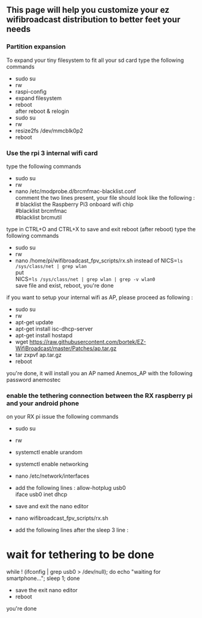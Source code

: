 ## This page will help you customize your ez wifibroadcast distribution to better feet your needs

### Partition expansion
To expand your tiny filesystem to fit all your sd card
type the following commands 
* sudo su
* rw
* raspi-config
* expand filesystem
* reboot    
after reboot & relogin
* sudo su
* rw
* resize2fs /dev/mmcblk0p2
* reboot

### Use the rpi 3 internal wifi card
type the following commands
* sudo su
* rw
* nano /etc/modprobe.d/brcmfmac-blacklist.conf    
comment the two lines present, your file should look like the following :      
\# blacklist the Raspberry Pi3 onboard wifi chip   
\#blacklist brcmfmac   
\#blacklist brcmutil

type in CTRL+O and CTRL+X to save and exit
reboot
(after reboot)
type the following commands
* sudo su
* rw
* nano /home/pi/wifibroadcast_fpv_scripts/rx.sh
instead of NICS=`ls /sys/class/net | grep wlan`    
put    
NICS=`ls /sys/class/net | grep wlan | grep -v wlan0`   
save file and exist, reboot, you're done

if you want to setup your internal wifi as AP, please proceed as following :   

 * sudo su
 * rw
 * apt-get update
 * apt-get install isc-dhcp-server
 * apt-get install hostapd
 * wget https://raw.githubusercontent.com/bortek/EZ-WifiBroadcast/master/Patches/ap.tar.gz
 * tar zxpvf ap.tar.gz
 * reboot
  
you're done, it will install you an AP named Anemos_AP with the following password anemostec

### enable the tethering connection between the RX raspberry pi and your android phone

on your RX pi issue the following commands
  * sudo su
  * rw
  * systemctl enable urandom
  * systemctl enable networking
  * nano /etc/network/interfaces
  * add the following lines \: 
allow-hotplug usb0  
iface usb0 inet dhcp

  * save and exit the nano editor
  * nano wifibroadcast_fpv_scripts/rx.sh
  * add the following lines after the sleep 3 line \:

# wait for tethering to be done
while ! (ifconfig | grep usb0 > /dev/null);  do echo "waiting for smartphone..."; sleep 1; done

  * save the exit nano editor
  * reboot

you're done
